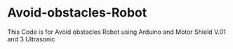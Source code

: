 # Avoid-obstacles-Robot
This Code is for Avoid obstacles Robot using Arduino and Motor Shield V.01  and 3 Ultrasonic
